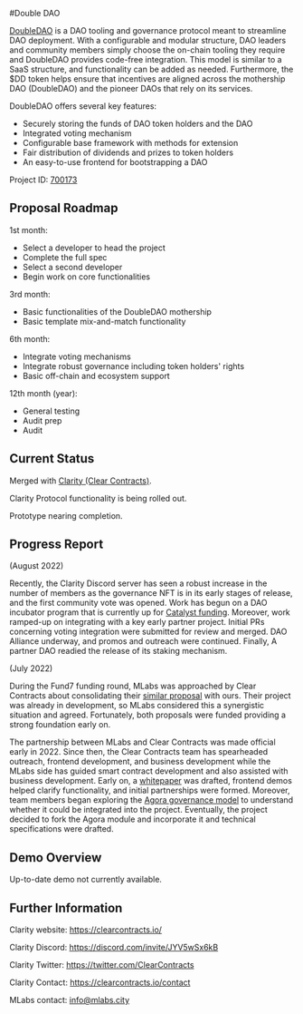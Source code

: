 #Double DAO

[DoubleDAO](https://cardano.ideascale.com/c/idea/384243) is a DAO tooling and governance protocol meant to streamline DAO deployment. With a configurable and modular structure, DAO leaders and community members simply choose the on-chain tooling they require and DoubleDAO provides code-free integration. This model is similar to a SaaS structure, and functionality can be added as needed. Furthermore, the $DD token helps ensure that incentives are aligned across the mothership DAO (DoubleDAO) and the pioneer DAOs that rely on its services.

DoubleDAO offers several key features:

- Securely storing the funds of DAO token holders and the DAO
- Integrated voting mechanism
- Configurable base framework with methods for extension
- Fair distribution of dividends and prizes to token holders
- An easy-to-use frontend for bootstrapping a DAO


Project ID: [700173](https://docs.google.com/spreadsheets/u/0/d/1bfnWFa94Y7Zj0G7dtpo9W1nAYGovJbswipxiHT4UE3g/htmlview#)


## Proposal Roadmap


1st month:
* Select a developer to head the project
* Complete the full spec
* Select a second developer
* Begin work on core functionalities

3rd month:
* Basic functionalities of the DoubleDAO mothership
* Basic template mix-and-match functionality

6th month:
* Integrate voting mechanisms
* Integrate robust governance including token holders' rights
* Basic off-chain and ecosystem support

12th month (year):
* General testing
* Audit prep
* Audit



## Current Status

Merged with [Clarity (Clear Contracts)](https://clearcontracts.io/).

Clarity Protocol functionality is being rolled out.

Prototype nearing completion.


## Progress Report

(August 2022)

Recently, the Clarity Discord server has seen a robust increase in the number of members as the governance NFT is in its early stages of release, and the first community vote was opened. Work has begun on a DAO incubator program that is currently up for [Catalyst funding](https://cardano.ideascale.com/c/idea/414261). Moreover, work ramped-up on integrating with a key early partner project. Initial PRs concerning voting integration were submitted for review and merged. DAO Alliance underway, and promos and outreach were continued. Finally, A partner DAO readied the release of its staking mechanism.

(July 2022)

During the Fund7 funding round, MLabs was approached by Clear Contracts about consolidating their [similar proposal](https://cardano.ideascale.com/c/idea/382311) with ours. Their project was already in development, so MLabs considered this a synergistic situation and agreed. Fortunately, both proposals were funded providing a strong foundation early on.

The partnership between MLabs and Clear Contracts was made official early in 2022. Since then, the Clear Contracts team has spearheaded outreach, frontend development, and business development while the MLabs side has guided smart contract development and also assisted with business development. Early on, a [whitepaper](https://docsend.com/view/897694qig7qux37e) was drafted, frontend demos helped clarify functionality, and initial partnerships were formed. Moreover, team members began exploring the [Agora governance model](https://github.com/Liqwid-Labs/agora) to understand whether it could be integrated into the project. Eventually, the project decided to fork the Agora module and incorporate it and technical specifications were drafted. 

## Demo Overview

Up-to-date demo not currently available.

## Further Information

Clarity website: https://clearcontracts.io/

Clarity Discord: https://discord.com/invite/JYV5wSx6kB

Clarity Twitter: https://twitter.com/ClearContracts

Clarity Contact: https://clearcontracts.io/contact

MLabs contact: info@mlabs.city
